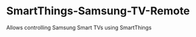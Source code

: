 SmartThings-Samsung-TV-Remote
=============================

Allows controlling Samsung Smart TVs using SmartThings

